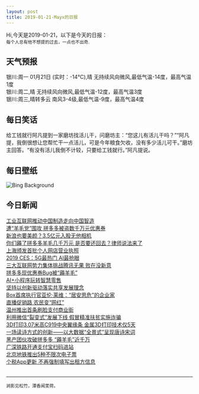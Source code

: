 ```yaml
---
layout: post
title: 2019-01-21-Mayx的日报
---
```


Hi,今天是2019-01-21，以下是今天的日报：<br><small>
每个人总有他不想提的过去，一点也不出奇.</small><!--more-->
## 天气预报
银川:周一 01月21日 (实时：-14℃),晴 无持续风向微风,最低气温-14度，最高气温1度<br>银川:周二,晴 无持续风向微风,最低气温-12度，最高气温3度<br>银川:周三,晴转多云 南风3-4级,最低气温-9度，最高气温4度
## 每日笑话
给工钱就行阿凡提到一家磨坊找活儿干，问磨坊主：“您这儿有活儿干吗？”“阿凡提，我倒很想让您帮忙干一点活儿，可是今年粮食欠收，没有多少活儿可干。”磨坊主回答。“有没有活儿我倒不计较，只要给工钱就行。”阿凡提说。
## 每日壁纸
![Bing Background](https://cn.bing.com/az/hprichbg/rb/DivingEmperors_EN-US3806801103_1920x1080.jpg "Emperor penguins in the Ross Sea, Antarctica (© Paul Nicklen/Getty Images)")
## 今日新闻

[工业互联网推动中国制造走向中国智造](http://it.people.com.cn/n1/2019/0121/c1009-30579478.html)   
[遭“羊毛党”围攻 拼多多被盗数千万元优惠券](http://it.people.com.cn/n1/2019/0121/c1009-30579412.html)   
[新浪也要美颜？3.5亿元入股无他相机](http://it.people.com.cn/n1/2019/0121/c1009-30579404.html)   
[你们薅了拼多多羊毛几千万元 是否要还回去？律师说法来了](http://it.people.com.cn/n1/2019/0121/c1009-30579394.html)   
[上海颁发首批个人网店营业执照](http://it.people.com.cn/n1/2019/0121/c1009-30579385.html)   
[2019 CES：5G最热门 AI最抢眼](http://it.people.com.cn/n1/2019/0121/c1009-30579378.html)   
[三大互联网势力集体挑战腾讯无果 败在没新意](http://it.people.com.cn/n1/2019/0121/c1009-30579372.html)   
[拼多多现优惠券Bug被“薅羊毛”](http://it.people.com.cn/n1/2019/0121/c1009-30579363.html)   
[AI+小程序玩转智慧零售](http://it.people.com.cn/n1/2019/0121/c1009-30579360.html)   
[坚持以创新驱动落实共享发展理念](http://it.people.com.cn/n1/2019/0121/c1009-30579345.html)   
[Box首席执行官亚伦·莱维：“居安思危”的企业家](http://it.people.com.cn/n1/2019/0121/c1009-30579321.html)   
[直播促销路 农民变“网红”](http://it.people.com.cn/n1/2019/0121/c1009-30579320.html)   
[温州推出首条刷脸支付商业街](http://it.people.com.cn/n1/2019/0121/c1009-30579309.html)   
[利用微信“裂变式”发展下线 假冒精准扶贫实施诈骗](http://it.people.com.cn/n1/2019/0121/c1009-30579239.html)   
[3D打印3.07米高C919中央翼缘条 金属3D打印技术仅5天](http://it.people.com.cn/n1/2019/0121/c1009-30579246.html)   
[一场读诗方式的创新——以大数据“全景式”呈现唐诗宋词](http://it.people.com.cn/n1/2019/0121/c1009-30579325.html)   
[黑产团伙攻破拼多多 “薅羊毛”近千万](http://it.people.com.cn/n1/2019/0121/c1009-30579257.html)   
[广深铁路开通支付宝扫码进站](http://it.people.com.cn/n1/2019/0121/c1009-30579256.html)   
[北京地铁推出5种不限次电子票](http://it.people.com.cn/n1/2019/0121/c1009-30579240.html)   
[个税App更新 不再强制填写出租方信息](http://it.people.com.cn/n1/2019/0121/c1009-30579231.html)   
<br />

***

<small>涧影见松竹，潭香闻芰荷。</small>

